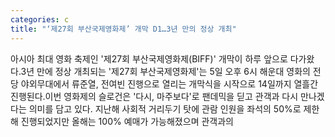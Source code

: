 ```yaml
---
categories: c
title: "‘제27회 부산국제영화제’ 개막 D1…3년 만의 정상 개최"
---
```

아시아 최대 영화 축제인 &#39;제27회 부산국제영화제(BIFF)&#39; 개막이 하루 앞으로 다가왔다.3년 만에 정상 개최되는 &#39;제27회 부산국제영화제&#39;는 5일 오후 6시 해운대 영화의 전당 야외무대에서 류준열, 전여빈 진행으로 열리는 개막식을 시작으로 14일까지 열흘간 진행된다.이번 영화제의 슬로건은 &#39;다시, 마주보다&#39;로 팬데믹을 딛고 관객과 다시 만나겠다는 의미를 담고 있다. 지난해 사회적 거리두기 탓에 관람 인원을 좌석의 50%로 제한해 진행되었지만 올해는 100% 예매가 가능해졌으며 관객과의